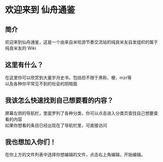 # 欢迎来到 仙舟通鉴
## 简介
欢迎来到仙舟通鉴，这是一个由来自米哈游节奏交流站的纯良米友自发组织的属于纯良米友的 Wiki
## 这里有什么？
在这里你可以欣赏到大量岁月史书，包括但不限于黑称、梗、mzr等   
以及各种你平常见不到的社会的阴暗面
## 我该怎么快速找到自己想要看的内容？
屏幕左侧的导航栏，里面罗列了各种分类，你可以点击进入分类页查找自己想要查看的内容   
如果你想看的条目已经出现在了导航栏里，可直接访问
## 我也想加入你们！
在你上方的文件列表中选择你想编辑的文件，点击右上角编辑，开始编辑。
